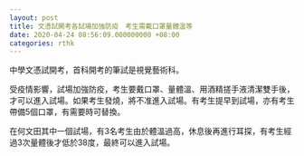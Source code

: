 ```yaml
---
layout: post
title: 文憑試開考各試場加強防疫　考生需戴口罩量體溫等
date: 2020-04-24 08:56:09.000000000 +08:00
categories: rthk
---
```


中學文憑試開考，首科開考的筆試是視覺藝術科。

受疫情影響，試場加強防疫，考生要戴口罩、量體溫、用酒精搓手液清潔雙手後，才可以進入試場。如果考生發燒，將不准進入試場。有考生提早到試場，亦有考生帶備5個口罩，有需要時可替換。　

在何文田其中一個試場，有3名考生由於體溫過高，休息後再進行耳探，有考生經過3次量體後才低於38度，最終可以進入試場。
